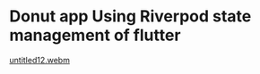 # Donut app Using Riverpod state management of flutter

[untitled12.webm](https://github.com/user-attachments/assets/2af5edc3-7aec-486c-8129-3217738999d0)

